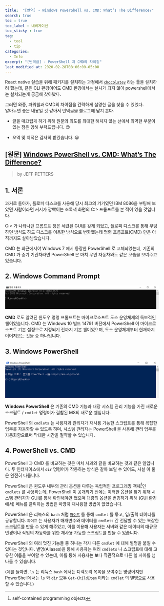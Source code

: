 ```yaml
---
title:  "[번역] - Windows PowerShell vs. CMD: What’s The Difference?"
search: true
toc : true
toc_label : 네비게이션
toc_sticky : true
tag:
  - tool
  - tip
categories:
  - Info
excerpt: "[번역글] - PowerShell 과 CMD의 차이점"
last_modified_at: 2020-02-28T08:06:00-05:00
---
```


React native 실습을 위해 패키지를 설치하는 과정에서 [`chocolatey`](https://chocolatey.org/) 라는 툴을 설치하려 했는데, 같은 CLI 환경이어도 CMD 환경에서는 설치가 되지 않아 powershell에서는 설치되는게 궁금해 찾아봤다.   

그러던 와중, 파워쉘과 CMD의 차이점을 간략하게 설명한 글을 찾을 수 있었다.   
알아두면 좋은 내용일 것 같아서 번역글을 블로그에 남겨 본다.


* 글을 매끄럽게 하기 위해 원문의 의도를 최대한 해치지 않는 선에서 의역한 부분이 있는 점은 양해 부탁드립니다. 😊

* 오역 및 지적은 감사히 받겠습니다. 😀


## [원문] [Windows PowerShell vs. CMD: What’s The Difference?](https://www.varonis.com/blog/powershell-vs-cmd/)
> by JEFF PETTERS

## 1. 서론
과거로 돌아가, 플로피 디스크를 사용해 당시 최고의 기기였던 IBM 8086을 부팅해 보았던 사람이라면 커서가 깜빡이는 초록색 화면의 C:\> 프롬프트를 본 적이 있을 것입니다.      

C:\> 가 나타나던 프롬프트 창은 세련된 GUI를 갖게 되었고, 플로피 디스크를 통해 부팅하던 방식도 하드 디스크를 이용한 방식으로 변화했는데 명령 프롬프트(CMD) 만은 아직까지도 살아남았습니다.

CMD 는 최근에서야 Windows 7 에서 등장한 PowerShell 로 교체되었는데, 기존의 CMD 가 증기 기관차라면 PowerShell 은 마치 무인 자동차와도 같은 모습을 보여주고 있습니다.

## 2. Windows Command Prompt
<img src="/assets/images/2020-02-28-powershell-vs-cmd/cmd.PNG">


**CMD** 로도 알려진 윈도우 명령 프롬프트는 마이크로소프트 도스 운영체제의 독보적인 쉘이었습니다. CMD 는 Windows 10 빌드 14791 버전에서 PowerShell 이 마이크로소프트 기본 설정으로 지정되기 전까지 기본 쉘이었으며, 도스 운영체제부터 현재까지 이어져오는 것들 중 하나입니다.

## 3. Windows PowerShell
<img src="/assets/images/2020-02-28-powershell-vs-cmd/powershell.PNG">


**Windows PowerShell** 은 기존의 CMD 기능과 내장 시스템 관리 기능을 가진 새로운 스크립트 / `cmdlet` 명령어가 결합된 MS의 새로운 쉘입니다.  

PowerShell 의 `cmdlets` 는 사용자과 관리자가 재사용 가능한 스크립트를 통해 복잡한 업무를 자동화할 수 있도록 하며, 시스템 관리자는 PowerShell 을 사용해 관리 업무를 자동화함으로써 막대한 시간을 절약할 수 있습니다.

## 4. PowerShell vs. CMD
PowerShell 과 CMD 를 비교하는 것은 마치 사과와 귤을 비교하는 것과 같은 일입니다. 두 인터페이스에서 `dir` 명령어가 작동하는 방식은 같아 보일 수 있어도, 사실 이 둘은 완전히 다릅니다.   

PowerShell 은 윈도우 내부의 관리 옵션을 다루는 독립적인 프로그래밍 객체[^1]인 `cmdlets` 를 사용하는데, PowerShell 이 공개되기 전에는 이러한 옵션을 찾기 위해 시스템 관리자가 GUI를 통해 확인해야만 했으며 대량의 옵션을 변경하기 위해 (GUI 환경에서) 메뉴를 클릭하는 방법은 마땅히 재사용할 방법이 없었습니다.

PowerShell 은 리눅스의 `bash` 처럼 [`파이프`](https://ko.wikipedia.org/wiki/%ED%8C%8C%EC%9D%B4%ED%94%84_(%EC%9C%A0%EB%8B%89%EC%8A%A4)) 를 통해 `cmdlet` 를 묶고, 입/출력 데이터를 공유합니다. `파이프` 는 사용자가 매개변수와 데이터를 `cmdlets` 간 전달할 수 있는 복잡한 스크립트를 만들 수 있게 해주었고, 이를 이용해 사용자는 서버와 같은 데이터의 대규모 변경이나 작업의 자동화를 위한 재사용 가능한 스크립트를 만들 수 있습니다.

PowerShell 의 여러 멋진 기능들 중 하나는 각자 다른 `cmdlet` 에 대해 별명을 붙일 수 있다는 것입니다. 별명(Aliases)을 통해 사용자는 여러 `cmdlets` 나 스크립트에 대해 고유한 이름을 부여할 수 있는데, 이를 통해 사용자는 보다 직관적으로 다른 쉘 사이를 넘나들 수 있습니다.

(예를 들자면, `ls` 는 리눅스 `bash` 에서는 디렉토리 목록을 보여주는 명령어지만 PowerShell에서는 `ls` 와 `dir` 모두 `Get-ChildItem` 이라는 `cmdlet` 의 별명으로 사용할 수 있습니다.)

[^1]: self-contained programming objects

